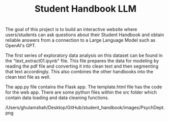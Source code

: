 <div align="center">
    <h1>Student Handbook LLM<h1>
</div>

The goal of this project is to build an interactive website where users/students can ask questions about their Student Handbook and obtain reliable answers from a connection to a Large Language Model such as OpenAI's GPT.


The first series of exploratory data analysis on this dataset can be found in the "text_extract01.ipynb" file. This file prepares the data for modeling by reading the pdf file and converting it into clean text and then segmenting that text accordingly. This also combines the other handbooks into the clean text file as well.

The app.py file contains the Flask app. The template.html file has the code for the web app. There are some python files within the src folder which contain data loading and data cleaning functions.


/Users/ghulamshah/Desktop/GitHub/student_handbook/images/PsychDept.png
